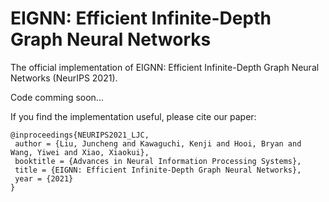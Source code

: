 # EIGNN: Efficient Infinite-Depth Graph Neural Networks
The official implementation of EIGNN: Efficient Infinite-Depth Graph Neural Networks (NeurIPS 2021).

Code comming soon... 


If you find the implementation useful, please cite our paper:
```
@inproceedings{NEURIPS2021_LJC,
 author = {Liu, Juncheng and Kawaguchi, Kenji and Hooi, Bryan and Wang, Yiwei and Xiao, Xiaokui},
 booktitle = {Advances in Neural Information Processing Systems},
 title = {EIGNN: Efficient Infinite-Depth Graph Neural Networks},
 year = {2021}
}
```
